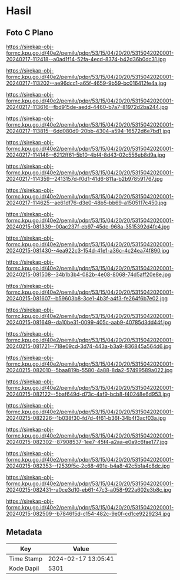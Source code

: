# Hasil

## Foto C Plano

https://sirekap-obj-formc.kpu.go.id/40e2/pemilu/pdpr/53/15/04/20/20/5315042020001-20240217-112418--a0ad1f14-52fa-4ecd-8374-b42d36b0dc31.jpg

https://sirekap-obj-formc.kpu.go.id/40e2/pemilu/pdpr/53/15/04/20/20/5315042020001-20240217-113202--ae96dcc1-a65f-4659-9b59-bc016412fe4a.jpg

https://sirekap-obj-formc.kpu.go.id/40e2/pemilu/pdpr/53/15/04/20/20/5315042020001-20240217-113616--fbd915de-aedd-4460-b7a7-81972d2ba244.jpg

https://sirekap-obj-formc.kpu.go.id/40e2/pemilu/pdpr/53/15/04/20/20/5315042020001-20240217-113815--6dd080d9-20bb-4304-a594-16572d6e7bd1.jpg

https://sirekap-obj-formc.kpu.go.id/40e2/pemilu/pdpr/53/15/04/20/20/5315042020001-20240217-114146--6212ff61-5b10-4bf4-8d43-02c556eb8d9a.jpg

https://sirekap-obj-formc.kpu.go.id/40e2/pemilu/pdpr/53/15/04/20/20/5315042020001-20240217-114359--2413157d-f0d1-41d6-811a-b2b978591767.jpg

https://sirekap-obj-formc.kpu.go.id/40e2/pemilu/pdpr/53/15/04/20/20/5315042020001-20240217-114625--ae61df76-d3e0-48b5-bb69-a1505117c450.jpg

https://sirekap-obj-formc.kpu.go.id/40e2/pemilu/pdpr/53/15/04/20/20/5315042020001-20240215-081339--00ac237f-eb97-45dc-968a-3515392d4fc4.jpg

https://sirekap-obj-formc.kpu.go.id/40e2/pemilu/pdpr/53/15/04/20/20/5315042020001-20240215-081430--4ea922c3-154d-41e1-a36c-4c24ea74f890.jpg

https://sirekap-obj-formc.kpu.go.id/40e2/pemilu/pdpr/53/15/04/20/20/5315042020001-20240215-081508--34b1b3b4-082b-4e08-8068-74d5aff20e8e.jpg

https://sirekap-obj-formc.kpu.go.id/40e2/pemilu/pdpr/53/15/04/20/20/5315042020001-20240215-081607--b59603b8-3ce1-4b3f-a4f3-fe264f6b7e02.jpg

https://sirekap-obj-formc.kpu.go.id/40e2/pemilu/pdpr/53/15/04/20/20/5315042020001-20240215-081649--da10be31-0099-405c-aab9-40785d3dd44f.jpg

https://sirekap-obj-formc.kpu.go.id/40e2/pemilu/pdpr/53/15/04/20/20/5315042020001-20240215-081721--718e09cd-3d74-443a-b3a9-836845a564d6.jpg

https://sirekap-obj-formc.kpu.go.id/40e2/pemilu/pdpr/53/15/04/20/20/5315042020001-20240215-082010--5baa819b-5580-4a88-8da2-57499589a022.jpg

https://sirekap-obj-formc.kpu.go.id/40e2/pemilu/pdpr/53/15/04/20/20/5315042020001-20240215-082122--5baf649d-d73c-4af9-bcb8-f40248e6d953.jpg

https://sirekap-obj-formc.kpu.go.id/40e2/pemilu/pdpr/53/15/04/20/20/5315042020001-20240215-082226--1b038f30-fd7d-4f61-b36f-34b4f3acf03a.jpg

https://sirekap-obj-formc.kpu.go.id/40e2/pemilu/pdpr/53/15/04/20/20/5315042020001-20240215-082302--87908537-1ee7-45f4-a2aa-e0a9c6fae177.jpg

https://sirekap-obj-formc.kpu.go.id/40e2/pemilu/pdpr/53/15/04/20/20/5315042020001-20240215-082353--f2539f5c-2c68-491e-b4a8-42c5b1a4c8dc.jpg

https://sirekap-obj-formc.kpu.go.id/40e2/pemilu/pdpr/53/15/04/20/20/5315042020001-20240215-082431--a0ce3d10-eb61-47c3-a058-922a602e3b8c.jpg

https://sirekap-obj-formc.kpu.go.id/40e2/pemilu/pdpr/53/15/04/20/20/5315042020001-20240215-082509--b7846f5d-c154-482c-9e0f-cd1ce9229234.jpg


## Metadata

| Key        | Value               |
| ---------- | ------------------- |
| Time Stamp | 2024-02-17 13:05:41 |
| Kode Dapil | 5301                |



